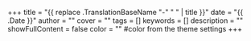 +++
title = "{{ replace .TranslationBaseName "-" " " | title }}"
date = "{{ .Date }}"
author = ""
cover = ""
tags = []
keywords = []
description = ""
showFullContent = false
color = "" #color from the theme settings
+++
